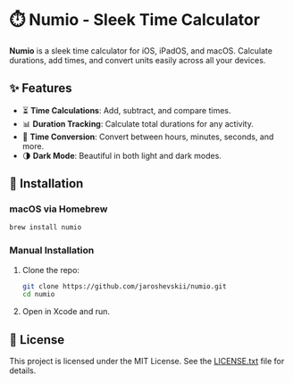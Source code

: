 # ⏱️ Numio - Sleek Time Calculator

**Numio** is a sleek time calculator for iOS, iPadOS, and macOS. Calculate durations, add times, and convert units easily across all your devices.

## ✨ Features

- ⏳ **Time Calculations**: Add, subtract, and compare times.
- 📊 **Duration Tracking**: Calculate total durations for any activity.
- 🔄 **Time Conversion**: Convert between hours, minutes, seconds, and more.
- 🌗 **Dark Mode**: Beautiful in both light and dark modes.

## 🚀 Installation

### macOS via Homebrew

```zsh
brew install numio
```

### Manual Installation

1. Clone the repo:
    ```zsh
    git clone https://github.com/jaroshevskii/numio.git
    cd numio
    ```
2. Open in Xcode and run.

## 📄 License

This project is licensed under the MIT License. See the [LICENSE.txt](LICENSE.txt) file for details.
